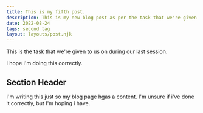 ```yaml
---
title: This is my fifth post.
description: This is my new blog post as per the task that we're given to us on 23rd August 2022
date: 2022-08-24
tags: second tag
layout: layouts/post.njk
---
```

This is the task that we're given to us on during our last session.

I hope i'm doing this correctly.

## Section Header

I'm writing this just so my blog page hgas a content. I'm unsure if i've done it correctly, but I'm hoping i have.

